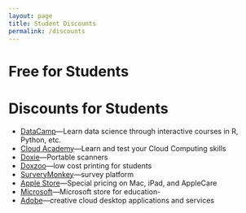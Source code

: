 ```yaml
---
layout: page
title: Student Discounts
permalink: /discounts
---
```


# Free for Students

# Discounts for Students

- [DataCamp](https://www.datacamp.com/enroll-student)&mdash;Learn data science through interactive courses in R, Python, etc.
- [Cloud Academy](https://cloudacademy.com/students/)&mdash;Learn and test your Cloud Computing skills
- [Doxie](http://www.getdoxie.com/store/info-education.php)&mdash;Portable scanners
- [Doxzoo](http://doxzoo.com/student-printing)&mdash;low cost printing for students
- [SurveryMonkey](http://help.surveymonkey.com/articles/en_US/kb/Discounts)&mdash;survey platform
- [Apple Store](http://www.apple.com/shop/mac/education)&mdash;Special pricing on Mac, iPad, and AppleCare
- [Microsoft](www.microsoftstore.com/store/msusa/en_US/edu)&mdash;Microsoft store for education-
- [Adobe](http://www.adobe.com/sea/creativecloud/buy/students.html)&mdash;creative cloud desktop applications and services
